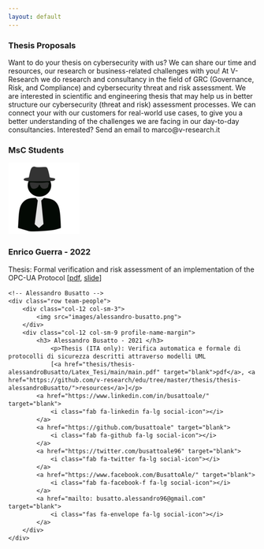 ```yaml
---
layout: default
---
```


<div class="row super-bottom-margin">
    <h3 class="text-center w-100">Thesis Proposals</h3>
    <p>
	Want to do your thesis on cybersecurity with us? We can share our time and resources, our research or business-related challenges with you!
	At V-Research we do research and consultancy in the field of GRC (Governance, Risk, and Compliance) and cybersecurity threat and risk assessment. 
	We are interested in scientific and engineering thesis 
	that may help us in better structure our cybersecurity (threat and risk) assessment processes. 
	We can connect your with our customers for real-world use cases, to give you a better understanding of the challenges we are facing in our day-to-day consultancies.
	Interested? Send an email to marco@v-research.it
    </p>
</div>

<h3 class="text-center w-100 team-sec-border"> MsC Students <i class="fas fa-user-graduate"></i> </h3>

<div class="row team-people m-top-z">
    <!-- Enrico Guerra -->
    <div class="row team-people">
        <div class="col-12 col-sm-3">
            <img src="images/enrico-guerra.png">
        </div>
        <div class="col-12 col-sm-9 profile-name-margin">
            <h3> Enrico Guerra - 2022 </h3>
                <p>Thesis: Formal verification and risk assessment of an implementation of the OPC-UA Protocol
                [<a href="thesis/thesis-enricoGuerra/thesis-guerra.pdf" target="blank">pdf</a>, <a href="thesis/thesis-enricoGuerra/slides-thesis-guerra.pdf">slide</a>]</p>
        </div>
    </div>

    <!-- Alessandro Busatto -->
    <div class="row team-people">
        <div class="col-12 col-sm-3">
            <img src="images/alessandro-busatto.png">
        </div>
        <div class="col-12 col-sm-9 profile-name-margin">
            <h3> Alessandro Busatto - 2021 </h3>
                <p>Thesis (ITA only): Verifica automatica e formale di protocolli di sicurezza descritti attraverso modelli UML
                [<a href="thesis/thesis-alessandroBusatto/Latex_Tesi/main/main.pdf" target="blank">pdf</a>, <a href="https://github.com/v-research/edu/tree/master/thesis/thesis-alessandroBusatto/">resources</a>]</p>
            <a href="https://www.linkedin.com/in/busattoale/" target="blank">
                <i class="fab fa-linkedin fa-lg social-icon"></i>
            </a>
            <a href="https://github.com/busattoale" target="blank">
                <i class="fab fa-github fa-lg social-icon"></i>
            </a>
            <a href="https://twitter.com/busattoale96" target="blank">
                <i class="fab fa-twitter fa-lg social-icon"></i>
            </a>
            <a href="https://www.facebook.com/BusattoAle/" target="blank">
                <i class="fab fa-facebook-f fa-lg social-icon"></i>
            </a>
            <a href="mailto: busatto.alessandro96@gmail.com" target="blank">
                <i class="fas fa-envelope fa-lg social-icon"></i>
            </a>
        </div>
    </div>
</div> 

<script>
    $(".thesis").addClass("nav-text-color");
</script>

